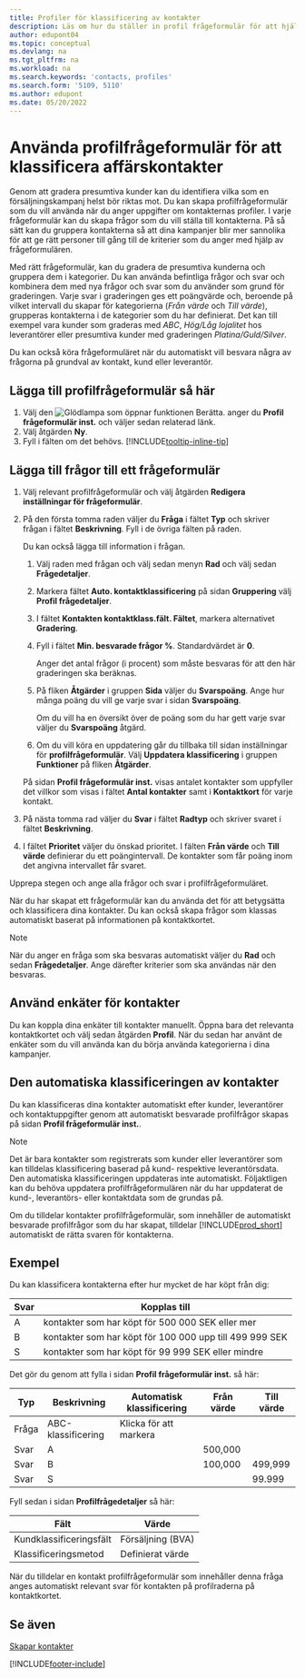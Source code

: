 ```yaml
---
title: Profiler för klassificering av kontakter
description: Läs om hur du ställer in profil frågeformulär för att hjälpa till att klassificera affärskontakternas profiler.
author: edupont04
ms.topic: conceptual
ms.devlang: na
ms.tgt_pltfrm: na
ms.workload: na
ms.search.keywords: 'contacts, profiles'
ms.search.form: '5109, 5110'
ms.author: edupont
ms.date: 05/20/2022
---
```


# <a name="use-profile-questionnaires-to-classify-business-contacts"></a><a name="use-profile-questionnaires-to-classify-business-contacts"></a>Använda profilfrågeformulär för att klassificera affärskontakter

Genom att gradera presumtiva kunder kan du identifiera vilka som en försäljningskampanj helst bör riktas mot. Du kan skapa profilfrågeformulär som du vill använda när du anger uppgifter om kontakternas profiler. I varje frågeformulär kan du skapa frågor som du vill ställa till kontakterna. På så sätt kan du gruppera kontakterna så att dina kampanjer blir mer sannolika för att ge rätt personer till gång till de kriterier som du anger med hjälp av frågeformulären.  

Med rätt frågeformulär, kan du gradera de presumtiva kunderna och gruppera dem i kategorier. Du kan använda befintliga frågor och svar och kombinera dem med nya frågor och svar som du använder som grund för graderingen. Varje svar i graderingen ges ett poängvärde och, beroende på vilket intervall du skapar för kategorierna (*Från värde* och *Till värde*), grupperas kontakterna i de kategorier som du har definierat. Det kan till exempel vara kunder som graderas med *ABC*, *Hög/Låg lojalitet* hos leverantörer eller presumtiva kunder med graderingen *Platina/Guld/Silver*.  

Du kan också köra frågeformuläret när du automatiskt vill besvara några av frågorna på grundval av kontakt, kund eller leverantör.  

## <a name="to-add-a-profile-questionnaire"></a><a name="to-add-a-profile-questionnaire"></a>Lägga till profilfrågeformulär så här

1. Välj den ![Glödlampa som öppnar funktionen Berätta.](media/ui-search/search_small.png "Berätta vad du vill göra") anger du **Profil frågeformulär inst.** och väljer sedan relaterad länk.  
2. Välj åtgärden **Ny**.  
3. Fyll i fälten om det behövs. [!INCLUDE[tooltip-inline-tip](includes/tooltip-inline-tip_md.md)]  

## <a name="to-add-questions-to-a-profile-questionnaire"></a><a name="to-add-questions-to-a-profile-questionnaire"></a>Lägga till frågor till ett frågeformulär

1. Välj relevant profilfrågeformulär och välj åtgärden **Redigera inställningar för frågeformulär**.  
2. På den första tomma raden väljer du **Fråga** i fältet **Typ** och skriver frågan i fältet **Beskrivning**. Fyll i de övriga fälten på raden.  

    Du kan också lägga till information i frågan.

    1. Välj raden med frågan och välj sedan menyn **Rad** och välj sedan **Frågedetaljer**.  

    2. Markera fältet **Auto. kontaktklassificering** på sidan **Gruppering** välj **Profil frågedetaljer**.  

    3. I fältet **Kontakten kontaktklass.fält. Fältet**, markera alternativet **Gradering**.  

    4. Fyll i fältet **Min. besvarade frågor %**. Standardvärdet är **0**.  

        Anger det antal frågor (i procent) som måste besvaras för att den här graderingen ska beräknas.

    5. På fliken **Åtgärder** i gruppen **Sida** väljer du **Svarspoäng**. Ange hur många poäng du vill ge varje svar i sidan **Svarspoäng**.

        Om du vill ha en översikt över de poäng som du har gett varje svar väljer du **Svarspoäng** åtgärd.

    6. Om du vill köra en uppdatering går du tillbaka till sidan inställningar för **profilfrågeformulär**. Välj **Uppdatera klassificering** i gruppen **Funktioner** på fliken **Åtgärder**.

    På sidan **Profil frågeformulär inst.** visas antalet kontakter som uppfyller det villkor som visas i fältet **Antal kontakter** samt i **Kontaktkort** för varje kontakt.

3. På nästa tomma rad väljer du **Svar** i fältet **Radtyp** och skriver svaret i fältet **Beskrivning**.  
4. I fältet **Prioritet** väljer du önskad prioritet. I fälten **Från värde** och **Till värde** definierar du ett poängintervall. De kontakter som får poäng inom det angivna intervallet får svaret.  

Upprepa stegen och ange alla frågor och svar i profilfrågeformuläret.

När du har skapat ett frågeformulär kan du använda det för att betygsätta och klassificera dina kontakter. Du kan också skapa frågor som klassas automatiskt baserat på informationen på kontaktkortet.  

> [!NOTE]
> När du anger en fråga som ska besvaras automatiskt väljer du **Rad** och sedan **Frågedetaljer**. Ange därefter kriterier som ska användas när den besvaras.

## <a name="apply-questionnaires-to-contacts"></a><a name="apply-questionnaires-to-contacts"></a>Använd enkäter för kontakter

Du kan koppla dina enkäter till kontakter manuellt. Öppna bara det relevanta kontaktkortet och välj sedan åtgärden **Profil**. När du sedan har använt de enkäter som du vill använda kan du börja använda kategorierna i dina kampanjer.  

## <a name="the-automatic-classification-of-contacts"></a><a name="the-automatic-classification-of-contacts"></a>Den automatiska klassificeringen av kontakter

Du kan klassificeras dina kontakter automatiskt efter kunder, leverantörer och kontaktuppgifter genom att automatiskt besvarade profilfrågor skapas på sidan **Profil frågeformulär inst.**.  

> [!NOTE]
> Det är bara kontakter som registrerats som kunder eller leverantörer som kan tilldelas klassificering baserad på kund- respektive leverantörsdata. Den automatiska klassificeringen uppdateras inte automatiskt. Följaktligen kan du behöva uppdatera profilfrågeformulären när du har uppdaterat de kund-, leverantörs- eller kontaktdata som de grundas på.  

Om du tilldelar kontakter profilfrågeformulär, som innehåller de automatiskt besvarade profilfrågor som du har skapat, tilldelar [!INCLUDE[prod_short](includes/prod_short.md)] automatiskt de rätta svaren för kontakterna.  

## <a name="example"></a><a name="example"></a>Exempel

Du kan klassificera kontakterna efter hur mycket de har köpt från dig:

|Svar|Kopplas till|
|--- |--- |
|A|kontakter som har köpt för 500 000 SEK eller mer|
|B|kontakter som har köpt för 100 000 upp till 499 999 SEK|
|S|kontakter som har köpt för 99 999 SEK eller mindre|

Det gör du genom att fylla i sidan **Profil frågeformulär inst.** så här:

| Typ     | Beskrivning        | Automatisk klassificering     | Från värde | Till värde |
|----------|--------------------|------------------------------|------------|----------|
| Fråga | ABC-klassificering | Klicka för att markera |            |          |
| Svar   | A                  |                              | 500,000    |          |
| Svar   | B                  |                              | 100,000    | 499,999  |
| Svar   | S                  |                              |            | 99.999   |

Fyll sedan i sidan **Profilfrågedetaljer** så här:

| Fält                         | Värde         |
|-------------------------------|---------------|
| Kundklassificeringsfält | Försäljning (BVA)   |
| Klassificeringsmetod         | Definierat värde |

När du tilldelar en kontakt profilfrågeformulär som innehåller denna fråga anges automatiskt relevant svar för kontakten på profilraderna på kontaktkortet.

## <a name="see-also"></a><a name="see-also"></a>Se även

[Skapar kontakter](marketing-create-contact-companies.md)  


[!INCLUDE[footer-include](includes/footer-banner.md)]
